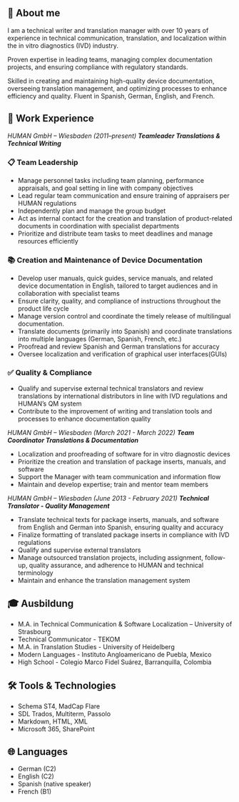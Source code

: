 ## 👋 About me
I am a technical writer and translation manager with over 10 years of experience in technical
communication, translation, and localization within the in vitro
diagnostics (IVD) industry.

Proven expertise in leading teams, managing
complex documentation projects, and ensuring compliance with
regulatory standards.

Skilled in creating and maintaining high-quality
device documentation, overseeing translation management, and
optimizing processes to enhance efficiency and quality. Fluent in
Spanish, German, English, and French.


## 💼 Work Experience


*HUMAN GmbH – Wiesbaden (2011–present)* 
***Teamleader Translations & Technical Writing***

### 📋 Team Leadership
- Manage personnel tasks including team planning, performance appraisals, and goal setting in line with company objectives
- Lead regular team communication and ensure training of appraisers per HUMAN regulations
- Independently plan and manage the group budget
- Act as internal contact for the creation and translation of product-related documents in coordination with specialist departments
- Prioritize and distribute team tasks to meet deadlines and manage resources efficiently

### 📚 Creation and Maintenance of Device Documentation
- Develop user manuals, quick guides, service manuals, and related device documentation in English, tailored to target audiences and in collaboration with specialist teams
- Ensure clarity, quality, and compliance of instructions throughout the product life cycle
- Manage version control and coordinate the timely release of multilingual documentation.
- Translate documents (primarily into Spanish) and coordinate translations into multiple languages (German, Spanish, French, etc.)
- Proofread and review Spanish and German translations for accuracy
- Oversee localization and verification of graphical user interfaces(GUIs)

### ✅ Quality & Compliance
- Qualify and supervise external technical translators and review translations by international distributors in line with IVD regulations and HUMAN’s QM system
- Contribute to the improvement of writing and translation tools and processes to enhance documentation quality



*HUMAN GmbH – Wiesbaden (March 2021 - March 2022)*  ***Team Coordinator Translations & Documentation***


- Localization and proofreading of software for in vitro diagnostic devices
- Prioritize the creation and translation of package inserts, manuals, and software
- Support the Manager with team communication and information flow
- Maintain and develop expertise; train and mentor team members

*HUMAN GmbH – Wiesbaden (June 2013 - February 2021)*
***Technical Translator - Quality Management***

- Translate technical texts for package inserts, manuals, and software from English and German into Spanish, ensuring quality and accuracy
- Finalize formatting of translated package inserts in compliance with IVD regulations
- Qualify and supervise external translators
- Manage outsourced translation projects, including assignment, follow-up, quality assurance, and adherence to HUMAN and technical terminology
- Maintain and enhance the translation management system

## 🎓 Ausbildung
- M.A. in Technical Communication & Software Localization – University of Strasbourg
- Technical Communicator - TEKOM
- M.A. in Translation Studies - University of Heidelberg
- Modern Languages - Instituto Angloamericano de Puebla, Mexico
- High School - Colegio Marco Fidel Suárez, Barranquilla, Colombia

## 🛠️ Tools & Technologies

- Schema ST4, MadCap Flare
- SDL Trados, Multiterm, Passolo
- Markdown, HTML, XML
- Microsoft 365, SharePoint


## 🌐 Languages
- German (C2)
- English (C2)
- Spanish (native speaker)
- French (B1)



